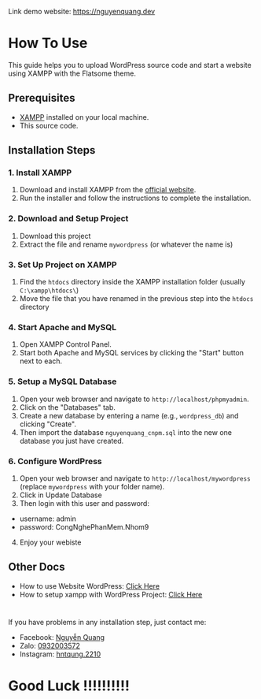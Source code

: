 Link demo website: https://nguyenquang.dev

# How To Use

This guide helps you to upload WordPress source code and start a website using XAMPP with the Flatsome theme.

## Prerequisites

- [XAMPP](https://www.apachefriends.org/index.html) installed on your local machine.
- This source code.

## Installation Steps

### 1. Install XAMPP

1. Download and install XAMPP from the [official website](https://www.apachefriends.org/index.html).
2. Run the installer and follow the instructions to complete the installation.

### 2. Download and Setup Project

1. Download this project
2. Extract the file and rename `mywordpress` (or whatever the name is)

### 3. Set Up Project on XAMPP

1. Find the `htdocs` directory inside the XAMPP installation folder (usually `C:\xampp\htdocs\`)
2. Move the file that you have renamed in the previous step into the `htdocs` directory 

### 4. Start Apache and MySQL

1. Open XAMPP Control Panel.
2. Start both Apache and MySQL services by clicking the "Start" button next to each.

### 5. Setup a MySQL Database

1. Open your web browser and navigate to `http://localhost/phpmyadmin`.
2. Click on the "Databases" tab.
3. Create a new database by entering a name (e.g., `wordpress_db`) and clicking "Create".
4. Then import the database `nguyenquang_cnpm.sql` into the new one database you just have created.

### 6. Configure WordPress

1. Open your web browser and navigate to `http://localhost/mywordpress` (replace `mywordpress` with your folder name).
2. Click in Update Database
3. Then login with this user and password:
- username: admin
- password: CongNghePhanMem.Nhom9 
4. Enjoy your webiste


## Other Docs
- How to use Website WordPress: [Click Here](https://sgweb.vn/tai-lieu-huong-dan-su-dung-website-webnow)
- How to setup xampp with WordPress Project: [Click Here](https://thachpham.com/thu-thuat/cai-dat-localhost-xampp.html)

#   
If you have problems in any installation step, just contact me:
- Facebook: [Nguyễn Quang](https://facebook.com/hntqung.2210)
- Zalo: [0932003572](https://zalo.me/0932003572)
- Instagram: [hntqung.2210](https://www.instagram.com/hntqung.2210/)



# Good Luck !!!!!!!!!!

